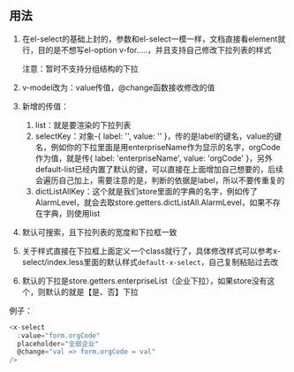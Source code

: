 ## 用法

1. 在el-select的基础上封的，参数和el-select一模一样，文档直接看element就行，目的是不想写el-option v-for.....，并且支持自己修改下拉列表的样式

   注意：暂时不支持分组结构的下拉

2. v-model改为：value传值，@change函数接收修改的值

3. 新增的传值：

   1. list：就是要渲染的下拉列表
   2. selectKey：对象-{ label: '', value: '' }，传的是label的键名，value的键名，例如你的下拉里面是用enterpriseName作为显示的名字，orgCode作为值，就是传{ label: 'enterpriseName', value: 'orgCode' }，另外default-list已经内置了默认的键，可以直接在上面增加自己想要的，后续会遍历自己加上，需要注意的是，判断的依据是label，所以不要传重复的
   3. dictListAllKey：这个就是我们store里面的字典的名字，例如传了AlarmLevel，就会去取store.getters.dictListAll.AlarmLevel，如果不存在字典，则使用list

4. 默认可搜索，且下拉列表的宽度和下拉框一致

5. 关于样式直接在下拉框上面定义一个class就行了，具体修改样式可以参考x-select/index.less里面的默认样式`default-x-select`，自己复制粘贴过去改

6. 默认的下拉是store.getters.enterpriseList（企业下拉），如果store没有这个，则默认的就是【是、否】下拉



例子：

```js
<x-select
  :value="form.orgCode"
  placeholder="全部企业"
  @change="val => form.orgCode = val"
/>
```

